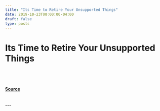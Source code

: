 ```yaml
---
title: "Its Time to Retire Your Unsupported Things"
date: 2019-10-23T00:00:00-04:00
draft: false
type: posts
---
```

# Its Time to Retire Your Unsupported Things

<br/>

<br/>


#### [Source](https://insights.sei.cmu.edu/blog/its-time-to-retire-your-unsupported-things/)

<br/>
---
